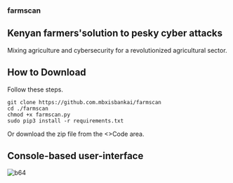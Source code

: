 ### farmscan

## Kenyan farmers'solution to pesky cyber attacks

Mixing agriculture and cybersecurity for a revolutionized agricultural sector.

## How to Download
Follow these steps.

```
git clone https://github.com.mbxisbankai/farmscan
cd ./farmscan
chmod +x farmscan.py
sudo pip3 install -r requirements.txt

```
Or download the zip file from the <>Code area.

## Console-based user-interface
![b64](https://github.com/mbxisbankai/farmscan/issues/1#issue-2752376752)
